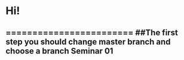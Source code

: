 # Hi!
========================
##The first step you should change master branch and choose a branch Seminar 01
-------------------------